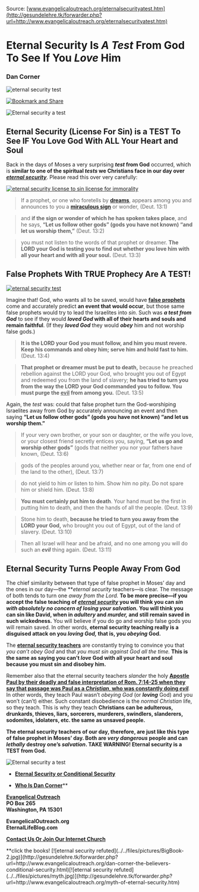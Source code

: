 <!--t Eternal Security Is A Test From God t-->
<!--d  d-->

Source: [www.evangelicaloutreach.org/eternalsecurityatest.htm](http://gesundelehre.tk/forwarder.php?url=http://www.evangelicaloutreach.org/eternalsecurityatest.htm)


# Eternal Security Is _A Test_ From God To See If You _Love_ Him

### Dan Corner

![eternal security test](../../files/pictures/evangelical-eternal-security-test.jpg)

[![Bookmark and Share](../s7.addthis.com/static/btn/v2/lg-share-en.gif)](http://www.addthis.com/bookmark.php?v=250&username=xa-4ce723c86d857fe0)

![Eternal security a test](../../files/pictures/a-colorb.gif)



## Eternal Security (License For Sin) is a TEST To See IF You Love God With ALL Your Heart and Soul

Back in the days of Moses a very surprising **_test_ from God** occurred, which is **similar to one of the spiritual _tests_ we Christians face in our day over _[eternal security](http://gesundelehre.tk/forwarder.php?url=http://www.evangelicaloutreach.org/eternal-security.html)_**. Please read this over very carefully:

[![eternal security license to sin license for immorality](../../files/pictures/eternal-security-is-a-test-from-God.jpg "Eternal Security License to Sin")](http://gesundelehre.tk/forwarder.php?url=http://www.evangelicaloutreach.org/eternal-security.html)

> If a prophet, or one who foretells by [**dreams**](http://gesundelehre.tk/forwarder.php?url=http://www.evangelicaloutreach.org/dreams.htm), appears among you and announces to you a [**miraculous sign**](http://gesundelehre.tk/forwarder.php?url=http://www.evangelicaloutreach.org/miracles.html) or wonder, (Deut. 13:1)

> and **if the sign or wonder of which he has spoken takes place**, and he says, **“Let us follow other gods” (gods you have not known) “and let us worship them,”** (Deut. 13:2)

> you must not listen to the words of that prophet or dreamer. **The LORD your God is testing you to find out whether you love him with all your heart and with all your soul.**  (Deut. 13:3)



## False Prophets With TRUE Prophecy Are A TEST!

[![eternal security test](../../files/pictures/wolf.gif "Eternal security is a test from God")](http://gesundelehre.tk/forwarder.php?url=http://www.evangelicaloutreach.org/false.htm)

Imagine that! God, who wants all to be saved, would have [**false prophets**](http://gesundelehre.tk/forwarder.php?url=http://www.evangelicaloutreach.org/false.htm) come and accurately predict **an event that would occur**, but those same false prophets would try to lead the Israelites into _sin_. Such was **_a test from God_** to see if they would **_loved God_ with all of their hearts and souls and remain faithful**. (If they **_loved God_** they would **_obey_** him and not worship false gods.)

> **It is the LORD your God you must follow, and him you must revere. Keep his commands and obey him; serve him and hold fast to him.**  (Deut. 13:4)

> **That prophet or dreamer must be put to death,** because he preached rebellion against the LORD your God, who brought you out of Egypt and redeemed you from the land of slavery; **he has tried to turn you from the way the LORD your God commanded you to follow. You must purge the <u>evil</u> from among you.** (Deut. 13:5)

Again, the _test_ was: could that false prophet turn the God-worshiping Israelites away from God by accurately announcing an event and then saying **“Let us follow other gods” (gods you have not known) “and let us worship them.”**

> If your very own brother, or your son or daughter, or the wife you love, or your closest friend secretly entices you, saying, **“Let us go and worship other gods”** (gods that neither you nor your fathers have known, (Deut. 13:6)

> gods of the peoples around you, whether near or far, from one end of the land to the other), (Deut. 13:7)

> do not yield to him or listen to him. Show him no pity. Do not spare him or shield him. (Deut. 13:8)

> **You must certainly put him to death**. Your hand must be the first in putting him to death, and then the hands of all the people. (Deut. 13:9)

> Stone him to death, **because he tried to turn you away from the LORD your God,** who brought you out of Egypt, out of the land of slavery. (Deut. 13:10)

> Then all Israel will hear and be afraid, and no one among you will do such an **_evil_** thing again. (Deut. 13:11)



## Eternal Security Turns People Away From God

The chief similarity between that type of false prophet in Moses’ day and the ones in our day—the **_eternal security_ teachers—is clear. The message of both tends to turn one _away from the Lord._ **To be more precise—if you accept the false teaching of _[eternal security](http://gesundelehre.tk/forwarder.php?url=http://www.evangelicaloutreach.org/eternal-security.html)_ you will think you can _sin with absolutely no concern of losing your salvation._  You will think you can sin like David, when in _adultery_ and _murder,_ and still remain saved in such wickedness.**  You will believe if you do go and worship false gods you will remain saved. In other words, **eternal security teaching really is a disguised attack on you _loving_ _God,_ that is, you _obeying_ God.**

The [**eternal security teachers**](http://gesundelehre.tk/forwarder.php?url=http://www.evangelicaloutreach.org/eternal-security-teachers.html) are constantly trying to convince you that _you can’t obey God_ and that _you must sin against God all the time._ **This is the same as saying you can’t _love_ God with all your heart and soul because you must sin and disobey him.**

Remember also that the eternal security teachers _slander_ the holy [**Apostle Paul by their deadly and false interpretation of Rom. 7:14-25 when they say that passage was Paul as a _Christian_, who was constantly doing _evil_**](http://gesundelehre.tk/forwarder.php?url=http://www.evangelicaloutreach.org/worst-of-sinners.htm)_._ In other words, they teach Paul wasn’t _obeying_ _God_ (or **_loving_** God) and you won’t (can’t) either. Such constant disobedience is the _normal Christian_ life, so they teach. This is why they teach **Christians can be adulterous, drunkards, thieves, liars, sorcerers, murderers, swindlers, slanderers, sodomites, idolaters, etc. the same as unsaved people.**

**The eternal security teachers of our day, therefore, are just like this type of false prophet in Moses’ day. Both are _very dangerous_ people and can _lethally_ destroy one’s _salvation_. TAKE WARNING! Eternal security is a TEST from God.**

![Eternal security a test](../../files/pictures/a-colorb.gif)

- **[Eternal Security or Conditional Security](http://gesundelehre.tk/forwarder.php?url=http://www.evangelicaloutreach.org/eternal-security.html)**

- [**Who Is Dan Corner**](http://gesundelehre.tk/forwarder.php?url=http://www.evangelicaloutreach.org/dancorner.html)**

**[Evangelical Outreach](http://gesundelehre.tk/forwarder.php?url=http://www.evangelicaloutreach.org/index.html)**  
**PO Box 265**  
 **Washington, PA 15301**
 
**EvangelicalOutreach.org**  
**EternalLifeBlog.com**

**[Contact Us Or Join Our Internet Church](http://gesundelehre.tk/forwarder.php?url=http://www.evangelicaloutreach.org/contact.html)**

<span class="inline-images">
**click the books! [![eternal security refuted](../../files/pictures/BigBook-2.jpg)](http://gesundelehre.tk/forwarder.php?url=http://www.evangelicaloutreach.org/dan-corner-the-believers-conditional-security.html)[![eternal security refuted](../../files/pictures/myth.jpg)](http://gesundelehre.tk/forwarder.php?url=http://www.evangelicaloutreach.org/myth-of-eternal-security.htm)
</span>